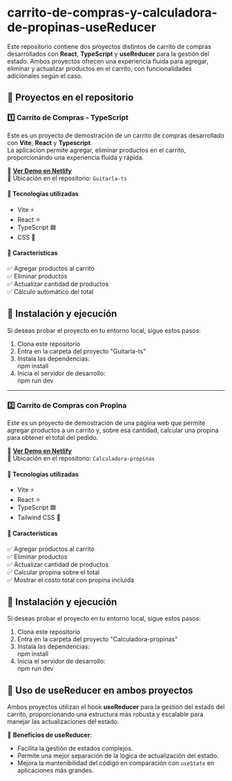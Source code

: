 # carrito-de-compras-y-calculadora-de-propinas-useReducer

Este repositorio contiene dos proyectos distintos de carrito de compras desarrollados con **React**, **TypeScript** y **useReducer** para la gestión del estado. Ambos proyectos ofrecen una experiencia fluida para agregar, eliminar y actualizar productos en el carrito, con funcionalidades adicionales según el caso.

## 📂 Proyectos en el repositorio

### 1️⃣ Carrito de Compras - TypeScript
Este es un proyecto de demostración de un carrito de compras desarrollado con **Vite**, **React** y **Typescript**.  
La aplicación permite agregar, eliminar productos en el carrito, proporcionando una experiencia fluida y rápida. 

🔗 **[Ver Demo en Netlify](https://effervescent-biscotti-5f413e.netlify.app/)**  
📂 Ubicación en el repositorio: `Guitarla-ts`

#### 🚀 Tecnologías utilizadas
- Vite ⚡  
- React ⚛️  
- TypeScript 🟦  
- CSS 🎨  

#### 📌 Características
✅ Agregar productos al carrito  
✅ Eliminar productos  
✅ Actualizar cantidad de productos  
✅ Cálculo automático del total  

## 📂 Instalación y ejecución  
Si deseas probar el proyecto en tu entorno local, sigue estos pasos:  

1. Clona este repositorio
2. Entra en la carpeta del proyecto "Guitarla-ts"
3. Instala las dependencias:  
   npm install
4. Inicia el servidor de desarrollo:  
   npm run dev

---

### 2️⃣ Carrito de Compras con Propina
Este es un proyecto de demostración de una página web que permite agregar productos a un carrito y, sobre esa cantidad, calcular una propina para obtener el total del pedido. 

🔗 **[Ver Demo en Netlify](https://deft-sopapillas-bb606c.netlify.app/)**  
📂 Ubicación en el repositorio: `Calculadora-propinas`

#### 🚀 Tecnologías utilizadas
- Vite ⚡  
- React ⚛️  
- TypeScript 🟦  
- Tailwind CSS 🎨  

#### 📌 Características
✅ Agregar productos al carrito  
✅ Eliminar productos  
✅ Actualizar cantidad de productos  
✅ Calcular propina sobre el total  
✅ Mostrar el costo total con propina incluida  

## 📂 Instalación y ejecución  
Si deseas probar el proyecto en tu entorno local, sigue estos pasos:  

1. Clona este repositorio
2. Entra en la carpeta del proyecto "Calculadora-propinas"
3. Instala las dependencias:  
   npm install
4. Inicia el servidor de desarrollo:  
   npm run dev

## 📌 Uso de useReducer en ambos proyectos
Ambos proyectos utilizan el hook **useReducer** para la gestión del estado del carrito, proporcionando una estructura más robusta y escalable para manejar las actualizaciones del estado.

📌 **Beneficios de useReducer**:
- Facilita la gestión de estados complejos.
- Permite una mejor separación de la lógica de actualización del estado.
- Mejora la mantenibilidad del código en comparación con `useState` en aplicaciones más grandes.


